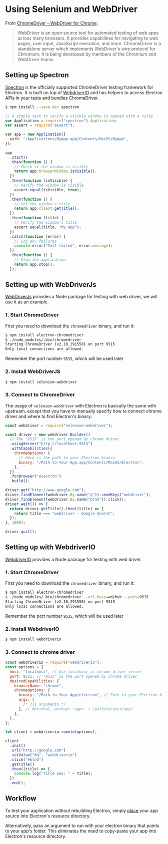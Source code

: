 # Using Selenium and WebDriver

From [ChromeDriver - WebDriver for Chrome][chrome-driver]:

> WebDriver is an open source tool for automated testing of web apps across many
> browsers. It provides capabilities for navigating to web pages, user input,
> JavaScript execution, and more. ChromeDriver is a standalone server which
> implements WebDriver's wire protocol for Chromium. It is being developed by
> members of the Chromium and WebDriver teams.

## Setting up Spectron

[Spectron][spectron] is the officially supported ChromeDriver testing framework
for Electron. It is built on top of [WebdriverIO](http://webdriver.io/) and
has helpers to access Electron APIs in your tests and bundles ChromeDriver.

```sh
$ npm install --save-dev spectron
```

```javascript
// A simple test to verify a visible window is opened with a title
var Application = require("spectron").Application;
var assert = require("assert");

var app = new Application({
  path: "/Applications/MyApp.app/Contents/MacOS/MyApp",
});

app
  .start()
  .then(function () {
    // Check if the window is visible
    return app.browserWindow.isVisible();
  })
  .then(function (isVisible) {
    // Verify the window is visible
    assert.equal(isVisible, true);
  })
  .then(function () {
    // Get the window's title
    return app.client.getTitle();
  })
  .then(function (title) {
    // Verify the window's title
    assert.equal(title, "My App");
  })
  .catch(function (error) {
    // Log any failures
    console.error("Test failed", error.message);
  })
  .then(function () {
    // Stop the application
    return app.stop();
  });
```

## Setting up with WebDriverJs

[WebDriverJs](https://code.google.com/p/selenium/wiki/WebDriverJs) provides
a Node package for testing with web driver, we will use it as an example.

### 1. Start ChromeDriver

First you need to download the `chromedriver` binary, and run it:

```sh
$ npm install electron-chromedriver
$ ./node_modules/.bin/chromedriver
Starting ChromeDriver (v2.10.291558) on port 9515
Only local connections are allowed.
```

Remember the port number `9515`, which will be used later

### 2. Install WebDriverJS

```sh
$ npm install selenium-webdriver
```

### 3. Connect to ChromeDriver

The usage of `selenium-webdriver` with Electron is basically the same with
upstream, except that you have to manually specify how to connect chrome driver
and where to find Electron's binary:

```javascript
const webdriver = require("selenium-webdriver");

const driver = new webdriver.Builder()
  // The "9515" is the port opened by chrome driver.
  .usingServer("http://localhost:9515")
  .withCapabilities({
    chromeOptions: {
      // Here is the path to your Electron binary.
      binary: "/Path-to-Your-App.app/Contents/MacOS/Electron",
    },
  })
  .forBrowser("electron")
  .build();

driver.get("http://www.google.com");
driver.findElement(webdriver.By.name("q")).sendKeys("webdriver");
driver.findElement(webdriver.By.name("btnG")).click();
driver.wait(() => {
  return driver.getTitle().then((title) => {
    return title === "webdriver - Google Search";
  });
}, 1000);

driver.quit();
```

## Setting up with WebdriverIO

[WebdriverIO](http://webdriver.io/) provides a Node package for testing with web
driver.

### 1. Start ChromeDriver

First you need to download the `chromedriver` binary, and run it:

```sh
$ npm install electron-chromedriver
$ ./node_modules/.bin/chromedriver --url-base=wd/hub --port=9515
Starting ChromeDriver (v2.10.291558) on port 9515
Only local connections are allowed.
```

Remember the port number `9515`, which will be used later

### 2. Install WebdriverIO

```sh
$ npm install webdriverio
```

### 3. Connect to chrome driver

```javascript
const webdriverio = require("webdriverio");
const options = {
  host: "localhost", // Use localhost as chrome driver server
  port: 9515, // "9515" is the port opened by chrome driver.
  desiredCapabilities: {
    browserName: "chrome",
    chromeOptions: {
      binary: "/Path-to-Your-App/electron", // Path to your Electron binary.
      args: [
        /* cli arguments */
      ], // Optional, perhaps 'app=' + /path/to/your/app/
    },
  },
};

let client = webdriverio.remote(options);

client
  .init()
  .url("http://google.com")
  .setValue("#q", "webdriverio")
  .click("#btnG")
  .getTitle()
  .then((title) => {
    console.log("Title was: " + title);
  })
  .end();
```

## Workflow

To test your application without rebuilding Electron, simply
[place](https://github.com/electron/electron/blob/master/docs/tutorial/application-distribution.md)
your app source into Electron's resource directory.

Alternatively, pass an argument to run with your electron binary that points to
your app's folder. This eliminates the need to copy-paste your app into
Electron's resource directory.

[chrome-driver]: https://sites.google.com/a/chromium.org/chromedriver/
[spectron]: https://electron.atom.io/spectron

